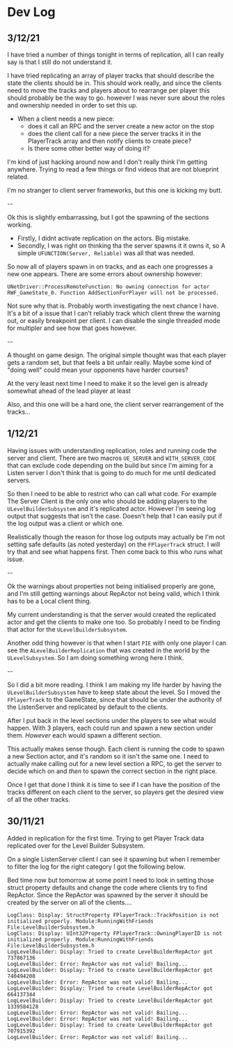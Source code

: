 ﻿# Dev Log

## 3/12/21
I have tried a number of things tonight in terms of replication, all I can really say is that I still do not understand it.

I have tried replicating an array of player tracks that should describe the state the clients should be in. This should work really, and since the clients need to move the tracks and players about to rearrange per player this should probably be the way to go. however I was never sure about the roles and ownership needed in order to set this up.

* When a client needs a new piece:
  * does it call an RPC and the server create a new actor on the stop
  * does the client call for a new piece the server tracks it in the PlayerTrack array and then notify clients to create piece?
  * Is there some other better way of doing it?

I'm kind of just hacking around now and I don't really think I'm getting anywhere. Trying to read a few things or find videos that are not blueprint related.

I'm no stranger to client server frameworks, but this one is kicking my butt.

--

Ok this is slightly embarrassing, but I got the spawning of the sections working.

* Firstly, I didnt activate replication on the actors. Big mistake. 
* Secondly, I was right on thinking tha the server spawns it it owns it, so A simple `UFUNCTION(Server, Reliable)` was all that was needed. 

So now all of players spawn in on tracks, and as each one progresses a new one appears. 
There are some errors about ownership however: 

``` 
UNetDriver::ProcessRemoteFunction: No owning connection for actor RWF_GameState_0. Function AddSectionForPlayer will not be processed.
```

Not sure why that is. Probably worth investigating the next chance I have. It's a bit of a issue that I can't reliably track which client threw the warning out, or easily breakpoint per client. I can disable the single threaded mode for multipler and see how that goes however. 


-- 

A thought on game design. The original simple thought was that each player gets a random set, but that feels a bit unfair really. Maybe some kind of "doing well" could mean your opponents have harder courses?

At the very least next time I need to make it so the level gen is already somewhat ahead of the lead player at least

Also, and this one will be a hard one, the client server rearrangement of the tracks...

## 1/12/21
Having issues with understanding replication, roles and running code the server and client.
There are two macros `UE_SERVER` and `WITH_SERVER_CODE` that can exclude code depending on the build but since I'm aiming
for a Listen server I don't think that is going to do much for me until dedicated servers.

So then I need to be able to restrict who can call what code. For example The Server Client is the only one who should be adding players to the `ULevelBuilderSubsystem` and it's replicated actor. However I'm seeing log output that suggests that isn't the case. Doesn't help that I can easily put if the log output was a client or which one.

Realistically though the reason for those log outputs may actually be I'm not setting safe defaults (as noted yesterday) on the `FPlayerTrack` struct. I will try that and see what happens first. Then come back to this who runs what issue.

-- 

Ok the warnings about properties not being initialised properly are gone, and I'm still getting warnings about RepActor not being valid, which I think has to be a Local client thing.

My current understanding is that the server would created the replicated actor and get the clients to make one too. So probably I need to be finding that actor for the `ULevelBuilderSubsystem`. 

Another odd thing however is that when I start `PIE` with only one player I can see the `ALevelBuilderReplication` that was created in the world by the `ULevelSubsystem`. So I am doing something wrong here I think.

--

So I did a bit more reading. I think I am making my life harder by having the `ULevelBuilderSubsystem` have to keep state about the level. So I moved the `FPlayerTrack` to the GameState, since that should be under the authority of the ListenServer and replicated by default to the clients. 

After I put back in the level sections under the players to see what would happen.
With 3 players, each could run and spawn a new section under them. _However_ each would spawn a different section.

This actually makes sense though. Each client is running the code to spawn a new Section actor, and it's random so it isn't the same one. I need to actually make calling out for a new level section a RPC, to get the server to decide which on and _then_ to spawn the correct section in the right place.

Once I get that done I think it is time to see if I can have the position of the tracks different on each client to the server, so players get the desired view of all the other tracks. 

## 30/11/21

Added in replication for the first time. Trying to get Player Track data replicated over for the Level Builder
Subsystem. 

On a single ListenServer client I can see it spawning but when I remember to filter the log for the right category
I got the following below. 

Bed time now but tomorrow at some point I need to look in setting those struct property defaults and change the code
where clients try to find RepActor. Since the RepActor was spawned by the server it should be created by the server on
all of the clients....


```
LogClass: Display: StructProperty FPlayerTrack::TrackPosition is not initialized properly. Module:RunningWithFriends File:LevelBuilderSubsystem.h
LogClass: Display: UInt32Property FPlayerTrack::OwningPlayerID is not initialized properly. Module:RunningWithFriends File:LevelBuilderSubsystem.h
LogLevelBuilder: Display: Tried to create LevelBuilderRepActor got 737867136
LogLevelBuilder: Error: RepActor was not valid! Bailing...
LogLevelBuilder: Display: Tried to create LevelBuilderRepActor got 740494208
LogLevelBuilder: Error: RepActor was not valid! Bailing...
LogLevelBuilder: Display: Tried to create LevelBuilderRepActor got 664137344
LogLevelBuilder: Display: Tried to create LevelBuilderRepActor got 1339584128
LogLevelBuilder: Error: RepActor was not valid! Bailing...
LogLevelBuilder: Error: RepActor was not valid! Bailing...
LogLevelBuilder: Display: Tried to create LevelBuilderRepActor got 707915392
LogLevelBuilder: Error: RepActor was not valid! Bailing...
````